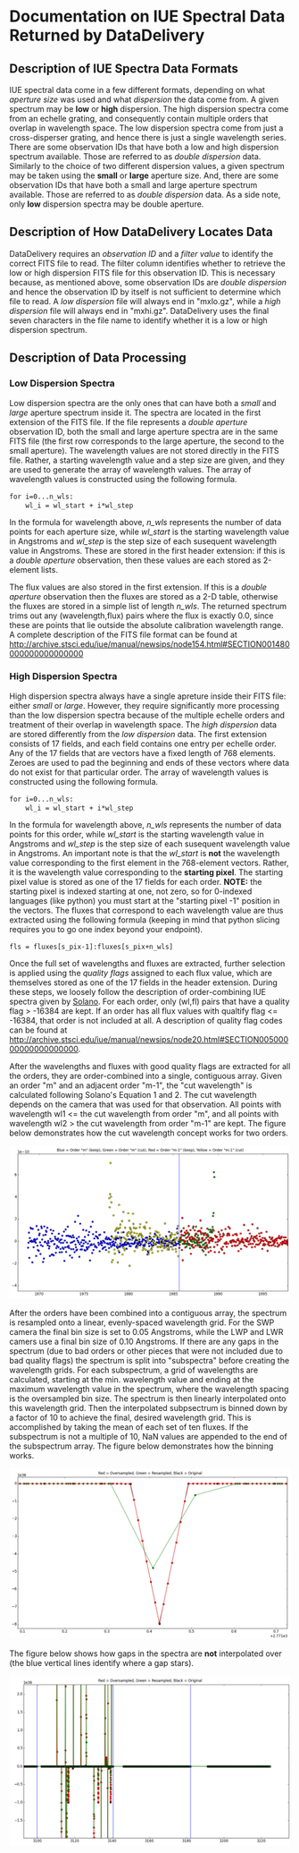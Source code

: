 # Documentation on IUE Spectral Data Returned by DataDelivery

## Description of IUE Spectra Data Formats

IUE spectral data come in a few different formats, depending on what *aperture size* was used and what *dispersion* the data come from.  A given spectrum may be **low** or **high** dispersion.  The high dispersion spectra come from an echelle grating, and consequently contain multiple orders that overlap in wavelength space.  The low dispersion spectra come from just a cross-disperser grating, and hence there is just a single wavelength series.  There are some observation IDs that have both a low and high dispersion spectrum available.  Those are referred to as *double dispersion* data.  Similarly to the choice of two different dispersion values, a given spectrum may be taken using the **small** or **large** aperture size.  And, there are some observation IDs that have both a small and large aperture spectrum available.  Those are referred to as *double dispersion* data.  As a side note, only **low** dispersion spectra may be double aperture.

## Description of How DataDelivery Locates Data

DataDelivery requires an *observation ID* and a *filter value* to identify the correct FITS file to read.  The filter column identifies whether to retrieve the low or high dispersion FITS file for this observation ID.  This is necessary because, as mentioned above, some observation IDs are *double dispersion* and hence the observation ID by itself is not sufficient to determine which file to read.  A *low dispersion* file will always end in "mxlo.gz", while a *high dispersion* file will always end in "mxhi.gz".  DataDelivery uses the final seven characters in the file name to identify whether it is a low or high dispersion spectrum.

## Description of Data Processing

### Low Dispersion Spectra

Low dispersion spectra are the only ones that can have both a *small* and *large* aperture spectrum inside it.  The spectra are located in the first extension of the FITS file.  If the file represents a *double aperture* observation ID, both the small and large aperture spectra are in the same FITS file (the first row corresponds to the large aperture, the second to the small aperture).  The wavelength values are not stored directly in the FITS file.  Rather, a starting wavelength value and a step size are given, and they are used to generate the array of wavelength values.  The array of wavelength values is constructed using the following formula.

    for i=0...n_wls:
        wl_i = wl_start + i*wl_step

In the formula for wavelength above, *n_wls* represents the number of data points for each aperture size, while *wl_start* is the starting wavelength value in Angstroms and *wl_step* is the step size of each susequent wavelength value in Angstroms.  These are stored in the first header extension: if this is a *double aperture* observation, then these values are each stored as 2-element lists.

The flux values are also stored in the first extension.  If this is a *double aperture* observation then the fluxes are stored as a 2-D table, otherwise the fluxes are stored in a simple list of length *n_wls*.  The returned spectrum trims out any (wavelength,flux) pairs where the flux is exactly 0.0, since these are points that lie outside the absolute calibration wavelength range.  A complete description of the FITS file format can be found at http://archive.stsci.edu/iue/manual/newsips/node154.html#SECTION001480000000000000000

### High Dispersion Spectra

High dispersion spectra always have a single apreture inside their FITS file: either *small* or *large*.  However, they require significantly more processing than the low dispersion spectra because of the multiple echelle orders and treatment of their overlap in wavelength space.  The *high dispersion* data are stored differently from the *low dispersion* data.  The first extension consists of 17 fields, and each field contains one entry per echelle order.  Any of the 17 fields that are vectors have a fixed length of 768 elements.  Zeroes are used to pad the beginning and ends of these vectors where data do not exist for that particular order.  The array of wavelength values is constructed using the following formula.

    for i=0...n_wls:
        wl_i = wl_start + i*wl_step

In the formula for wavelength above, *n_wls* represents the number of data points for this order, while *wl_start* is the starting wavelength value in Angstroms and *wl_step* is the step size of each susequent wavelength value in Angstroms.  An important note is that the *wl_start* is **not** the wavelength value corresponding to the first element in the 768-element vectors.  Rather, it is the wavelength value corresponding to the **starting pixel**.  The starting pixel value is stored as one of the 17 fields for each order.  **NOTE:** the starting pixel is indexed starting at one, not zero, so for 0-indexed languages (like python) you must start at the "starting pixel -1" position in the vectors.  The fluxes that correspond to each wavelength value are thus extracted using the following formula (keeping in mind that python slicing requires you to go one index beyond your endpoint).


    fls = fluxes[s_pix-1]:fluxes[s_pix+n_wls]

Once the full set of wavelengths and fluxes are extracted, further selection is applied using the *quality flags* assigned to each flux value, which are themselves stored as one of the 17 fields in the header extension.  During these steps, we loosely follow the description of order-combining IUE spectra given by [Solano](iue_ordercombine.pdf).  For each order, only (wl,fl) pairs that have a quality flag > -16384 are kept.  If an order has all flux values with qualtify flag <= -16384, that order is not included at all.  A description of quality flag codes can be found at http://archive.stsci.edu/iue/manual/newsips/node20.html#SECTION00500000000000000000.

After the wavelengths and fluxes with good quality flags are extracted for all the orders, they are order-combined into a single, contiguous array.  Given an order "m" and an adjacent order "m-1", the "cut wavelength" is calculated following Solano's Equation 1 and 2.  The cut wavelength depends on the camera that was used for that observation.  All points with wavelength wl1 <= the cut wavelength from order "m", and all points with wavelength wl2 > the cut wavelength from order "m-1" are kept.  The figure below demonstrates how the cut wavelength concept works for two orders.

![IUE Order Combine Example](iue_ordercomb.png?raw=true)

After the orders have been combined into a contiguous array, the spectrum is resampled onto a linear, evenly-spaced wavelength grid.  For the SWP camera the final bin size is set to 0.05 Angstroms, while the LWP and LWR camers use a final bin size of 0.10 Angstroms.  If there are any gaps in the spectrum (due to bad orders or other pieces that were not included due to bad quality flags) the spectrum is split into "subspectra" before creating the wavelength grids.  For each subspectrum, a grid of wavelengths are calculated, starting at the min. wavelength value and ending at the maximum wavelength value in the spectrum, where the wavelength spacing is the oversampled bin size.  The spectrum is then linearly interpolated onto this wavelength grid.  Then the interpolated subpsectrum is binned down by a factor of 10 to achieve the final, desired wavelength grid.  This is accomplished by taking the mean of each set of ten fluxes.  If the subspectrum is not a multiple of 10, NaN values are appended to the end of the subspectrum array.  The figure below demonstrates how the binning works.

![IUE Linear Interpolation Example](iue_resample_interp.png?raw=true)

The figure below shows how gaps in the spectra are **not** interpolated over (the blue vertical lines identify where a gap stars).

![IUE Subspectrum Identification Example](iue_resample_subspec.png?raw=true)
